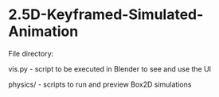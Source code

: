 # 2.5D-Keyframed-Simulated-Animation

File directory:

vis.py - script to be executed in Blender to see and use the UI

physics/ - scripts to run and preview Box2D simulations
